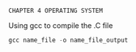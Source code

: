 `CHAPTER 4 OPERATING SYSTEM`<br/>

Using gcc to compile the .C file <br/>

```c
gcc name_file -o name_file_output
```
